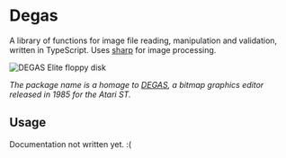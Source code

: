 # Degas

A library of functions for image file reading, manipulation and validation, written
in TypeScript. Uses [sharp](https://github.com/lovell/sharp) for image processing.

![DEGAS Elite floppy disk](https://pcmuseum.ca/Disks/ASTDegasElite-1-250.jpg)

_The package name is a homage to [DEGAS](https://en.wikipedia.org/wiki/DEGAS_%28software%29), a bitmap graphics editor released in 1985 for the Atari ST._

## Usage

Documentation not written yet. :(
